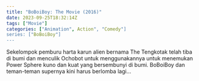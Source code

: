 ```yaml
---
title: "BoBoiBoy: The Movie (2016)"
date: 2023-09-25T18:32:14Z
tags: ["Movie"]
categories: ["Animation", Action", "Comedy"]
series: ["BoBoiBoy"]
---
```


Sekelompok pemburu harta karun alien bernama The Tengkotak telah tiba di bumi dan menculik Ochobot untuk menggunakannya untuk menemukan Power Sphere kuno dan kuat yang bersembunyi di bumi. BoBoiBoy dan teman-teman supernya kini harus berlomba lagi...

<mux-player stream-type="on-demand"
  src="https://kp3d-my.sharepoint.com/personal/ryoo_kp3d_onmicrosoft_com/_layouts/15/download.aspx?share=EWnxjKJG969MhNs4hyN-RooB0PBjzN-qnl-QBoUe7GVrkg" metadata-video-title="BoBoiBoy: The Movie (2016)" prefer-playback="mse" controls>
  </mux-player>
  
  
  <script src="https://cdn.jsdelivr.net/npm/@mux/mux-player"></script>
  
 <script id="sNGq6N00VP9elhlOWf501jHcj00sEdbWgXaNbEVWfu8lSU" type="application/ld+json">
 {
  "@context": "https://schema.org/",
  "@type": "VideoObject",
  "name": "BoBoiBoy: The Movie",
  "contentUrl": "https://stream.mux.com/sNGq6N00VP9elhlOWf501jHcj00sEdbWgXaNbEVWfu8lSU.m3u8",
  "thumbnailUrl": "https://www.themoviedb.org/t/p/original/9HWxo3BoOZZ7SjSN07WQZpC891V.jpg?width=314&fit_mode=preserve&time=25",
  "uploadDate": "2023-09-25T18:32:14Z",
}

</script>